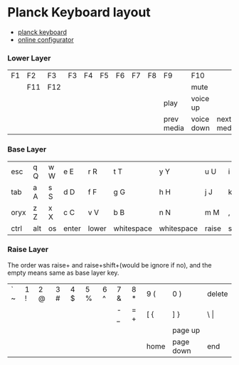 # Planck Keyboard layout

- [planck keyboard](https://ergodox-ez.com/pages/planck)
- [online configurator](https://configure.ergodox-ez.com/planck-ez/layouts/Xqbmy/latest/0)

### Lower Layer

|     |     |     |     |     |     |     |     |     |            |            |            |
| --- | --- | --- | --- | --- | --- | --- | --- | --- | ---------- | ---------- | ---------- |
| F1  | F2  | F3  | F3  | F4  | F5  | F6  | F7  | F8  | F9         | F10        |            |
|     | F11 | F12 |     |     |     |     |     |     |            | mute       |            |
|     |     |     |     |     |     |     |     |     | play       | voice up   |            |
|     |     |     |     |     |     |     |     |     | prev media | voice down | next media |

### Base Layer

|      |     |     |       |       |            |            |       |       |      |      |           |
| ---- | --- | --- | ----- | ----- | ---------- | ---------- | ----- | ----- | ---- | ---- | --------- |
| esc  | q Q | w W | e E   | r R   | t T        | y Y        | u U   | i I   | o O  | p P  | backspace |
| tab  | a A | s S | d D   | f F   | g G        | h H        | j J   | k K   | l L  | ; :  | ' "       |
| oryx | z Z | x X | c C   | v V   | b B        | n N        | m M   | , <   | . >  | up   | /         |
| ctrl | alt | os  | enter | lower | whitespace | whitespace | raise | shift | left | down | right     |

### Raise Layer

The order was raise+<key> and raise+shift+<key>(would be ignore if no), and the empty means same as base layer key.

|         |     |     |     |      |     |     |      |      |      |           |          |
| ------- | --- | --- | --- | ---- | --- | --- | ---- | ---- | ---- | --------- | -------- |
| &#96; ~ | 1 ! | 2 @ | 3 # | 4 \$ | 5 % | 6 ^ | 7 &  | 8 \* | 9 (  | 0 )       | delete   |
|         |     |     |     |      |     |     | - \_ | = +  | [ {  | ] }       | \ &#124; |
|         |     |     |     |      |     |     |      |      |      | page up   |          |
|         |     |     |     |      |     |     |      |      | home | page down | end      |
